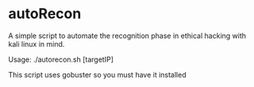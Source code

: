 # autoRecon
A simple script to automate the recognition phase in ethical hacking with kali linux in mind.

Usage: ./autorecon.sh [targetIP]

This script uses gobuster so you must have it installed
